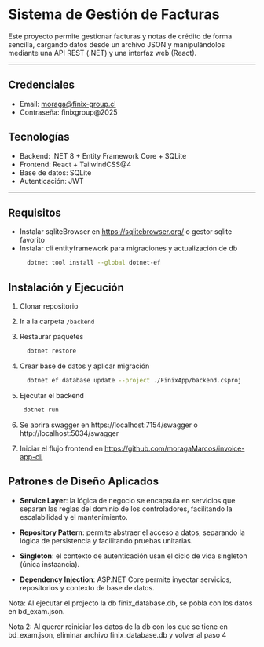 # Sistema de Gestión de Facturas

Este proyecto permite gestionar facturas y notas de crédito de forma sencilla, cargando datos desde un archivo JSON y manipulándolos mediante una API REST (.NET) y una interfaz web (React).

---
## Credenciales
- Email: moraga@finix-group.cl
- Contraseña: finixgroup@2025
  
## Tecnologías

- Backend: .NET 8 + Entity Framework Core + SQLite
- Frontend: React + TailwindCSS@4
- Base de datos: SQLite
- Autenticación: JWT 

---

## Requisitos

- Instalar sqliteBrowser en https://sqlitebrowser.org/ o gestor sqlite favorito
- Instalar cli entityframework para migraciones y actualización de db 
   ```bash
     dotnet tool install --global dotnet-ef   
   ```

## Instalación y Ejecución

1. Clonar repositorio
1. Ir a la carpeta `/backend`
2. Restaurar paquetes

   ```bash
     dotnet restore
   ```
3. Crear base de datos y aplicar migración

   ```bash
     dotnet ef database update --project ./FinixApp/backend.csproj
   ```
4. Ejecutar el backend

    ```bash
     dotnet run
5. Se abrira swagger en https://localhost:7154/swagger o http://localhost:5034/swagger

6. Iniciar el flujo frontend en https://github.com/moragaMarcos/invoice-app-cli


## Patrones de Diseño Aplicados

- **Service Layer**: la lógica de negocio se encapsula en servicios que separan las reglas del dominio de los controladores, facilitando la escalabilidad y el mantenimiento.

- **Repository Pattern**: permite abstraer el acceso a datos, separando la lógica de persistencia y facilitando pruebas unitarias.

- **Singleton**: el contexto de autenticación usan el ciclo de vida singleton (única instaancia).

- **Dependency Injection**: ASP.NET Core permite inyectar servicios, repositorios y contexto de base de datos.


Nota: Al ejecutar el projecto la db finix_database.db, se pobla con los datos en bd_exam.json.

Nota 2: Al querer reiniciar los datos de la db con los que se tiene en bd_exam.json, eliminar archivo finix_database.db 
y volver al paso 4
